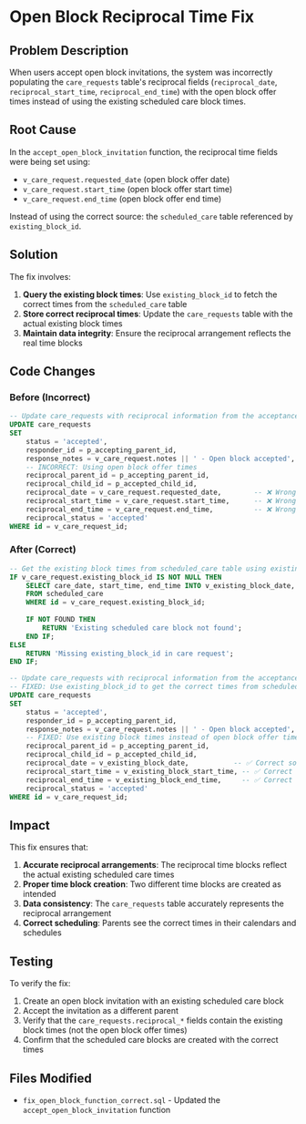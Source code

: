 # Open Block Reciprocal Time Fix

## Problem Description

When users accept open block invitations, the system was incorrectly populating the `care_requests` table's reciprocal fields (`reciprocal_date`, `reciprocal_start_time`, `reciprocal_end_time`) with the open block offer times instead of using the existing scheduled care block times.

## Root Cause

In the `accept_open_block_invitation` function, the reciprocal time fields were being set using:
- `v_care_request.requested_date` (open block offer date)
- `v_care_request.start_time` (open block offer start time)  
- `v_care_request.end_time` (open block offer end time)

Instead of using the correct source: the `scheduled_care` table referenced by `existing_block_id`.

## Solution

The fix involves:

1. **Query the existing block times**: Use `existing_block_id` to fetch the correct times from the `scheduled_care` table
2. **Store correct reciprocal times**: Update the `care_requests` table with the actual existing block times
3. **Maintain data integrity**: Ensure the reciprocal arrangement reflects the real time blocks

## Code Changes

### Before (Incorrect)
```sql
-- Update care_requests with reciprocal information from the acceptance
UPDATE care_requests 
SET 
    status = 'accepted',
    responder_id = p_accepting_parent_id,
    response_notes = v_care_request.notes || ' - Open block accepted',
    -- INCORRECT: Using open block offer times
    reciprocal_parent_id = p_accepting_parent_id,
    reciprocal_child_id = p_accepted_child_id,
    reciprocal_date = v_care_request.requested_date,        -- ❌ Wrong source
    reciprocal_start_time = v_care_request.start_time,      -- ❌ Wrong source
    reciprocal_end_time = v_care_request.end_time,          -- ❌ Wrong source
    reciprocal_status = 'accepted'
WHERE id = v_care_request_id;
```

### After (Correct)
```sql
-- Get the existing block times from scheduled_care table using existing_block_id
IF v_care_request.existing_block_id IS NOT NULL THEN
    SELECT care_date, start_time, end_time INTO v_existing_block_date, v_existing_block_start_time, v_existing_block_end_time
    FROM scheduled_care 
    WHERE id = v_care_request.existing_block_id;
    
    IF NOT FOUND THEN
        RETURN 'Existing scheduled care block not found';
    END IF;
ELSE
    RETURN 'Missing existing_block_id in care request';
END IF;

-- Update care_requests with reciprocal information from the acceptance
-- FIXED: Use existing_block_id to get the correct times from scheduled_care table
UPDATE care_requests 
SET 
    status = 'accepted',
    responder_id = p_accepting_parent_id,
    response_notes = v_care_request.notes || ' - Open block accepted',
    -- FIXED: Use existing block times instead of open block offer times
    reciprocal_parent_id = p_accepting_parent_id,
    reciprocal_child_id = p_accepted_child_id,
    reciprocal_date = v_existing_block_date,           -- ✅ Correct source
    reciprocal_start_time = v_existing_block_start_time, -- ✅ Correct source
    reciprocal_end_time = v_existing_block_end_time,     -- ✅ Correct source
    reciprocal_status = 'accepted'
WHERE id = v_care_request_id;
```

## Impact

This fix ensures that:

1. **Accurate reciprocal arrangements**: The reciprocal time blocks reflect the actual existing scheduled care times
2. **Proper time block creation**: Two different time blocks are created as intended
3. **Data consistency**: The `care_requests` table accurately represents the reciprocal arrangement
4. **Correct scheduling**: Parents see the correct times in their calendars and schedules

## Testing

To verify the fix:

1. Create an open block invitation with an existing scheduled care block
2. Accept the invitation as a different parent
3. Verify that the `care_requests.reciprocal_*` fields contain the existing block times (not the open block offer times)
4. Confirm that the scheduled care blocks are created with the correct times

## Files Modified

- `fix_open_block_function_correct.sql` - Updated the `accept_open_block_invitation` function
